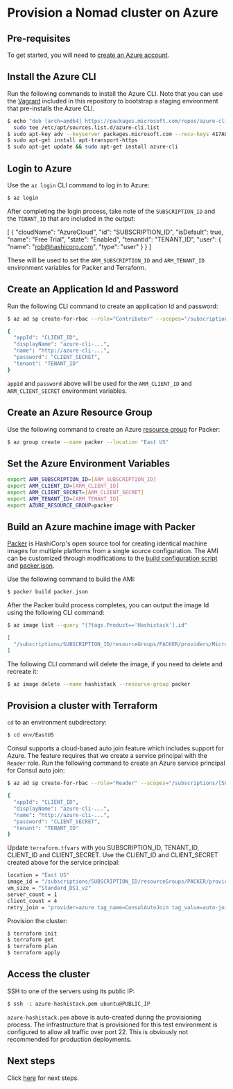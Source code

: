 # Provision a Nomad cluster on Azure

## Pre-requisites

To get started, you will need to [create an Azure account](https://azure.microsoft.com/en-us/free/).

## Install the Azure CLI

Run the following commands to install the Azure CLI. Note that you can use the 
[Vagrant](../Vagrantfile) included in this repository to bootstrap a staging 
environment that pre-installs the Azure CLI.

```bash
$ echo "deb [arch=amd64] https://packages.microsoft.com/repos/azure-cli/ wheezy main" | /
  sudo tee /etc/apt/sources.list.d/azure-cli.list
$ sudo apt-key adv --keyserver packages.microsoft.com --recv-keys 417A0893
$ sudo apt-get install apt-transport-https
$ sudo apt-get update && sudo apt-get install azure-cli
```

## Login to Azure

Use the `az login` CLI command to log in to Azure:

```bash
$ az login
```

After completing the login process, take note of the `SUBSCRIPTION_ID` and the `TENANT_ID` 
that are included in the output: 

[
  {
    "cloudName": "AzureCloud",
    "id": "SUBSCRIPTION_ID",
    "isDefault": true,
    "name": "Free Trial",
    "state": "Enabled",
    "tenantId": "TENANT_ID",
    "user": {
      "name": "rob@hashicorp.com",
      "type": "user"
    }
  }
]

These will be used to set the `ARM_SUBSCRIPTION_ID` and `ARM_TENANT_ID` environment 
variables for Packer and Terraform.

## Create an Application Id and Password

Run the following CLI command to create an application Id and password:

```bash
$ az ad sp create-for-rbac --role="Contributor" --scopes="/subscriptions/${SUBSCRIPTION_ID}"

{
  "appId": "CLIENT_ID",
  "displayName": "azure-cli-...",
  "name": "http://azure-cli-...",
  "password": "CLIENT_SECRET",
  "tenant": "TENANT_ID"
}
```

`appId` and `password` above will be used for the `ARM_CLIENT_ID` and `ARM_CLIENT_SECRET` 
environment variables.

## Create an Azure Resource Group

Use the following command to create an Azure [resource group](https://docs.microsoft.com/en-us/azure/azure-resource-manager/xplat-cli-azure-resource-manager#create-a-resource-group) for Packer:

```bash
$ az group create --name packer --location "East US"
```

## Set the Azure Environment Variables

```bash
export ARM_SUBSCRIPTION_ID=[ARM_SUBSCRIPTION_ID]  
export ARM_CLIENT_ID=[ARM_CLIENT_ID]  
export ARM_CLIENT_SECRET=[ARM_CLIENT_SECRET]  
export ARM_TENANT_ID=[ARM_TENANT_ID]  
export AZURE_RESOURCE_GROUP=packer  
```

## Build an Azure machine image with Packer

[Packer](https://www.packer.io/intro/index.html) is HashiCorp's open source tool 
for creating identical machine images for multiple platforms from a single 
source configuration. The AMI can be customized through modifications to the 
[build configuration script](../shared/scripts/setup.sh) and [packer.json](packer.json).

Use the following command to build the AMI:

```bash
$ packer build packer.json
```

After the Packer build process completes, you can output the image Id using the 
following CLI command:

```bash
$ az image list --query "[?tags.Product=='Hashistack'].id"

[
  "/subscriptions/SUBSCRIPTION_ID/resourceGroups/PACKER/providers/Microsoft.Compute/images/hashistack"
]
```

The following CLI command will delete the image, if you need to delete and recreate it:

```bash
$ az image delete --name hashistack --resource-group packer
```

## Provision a cluster with Terraform

`cd` to an environment subdirectory:

```bash
$ cd env/EastUS
```

Consul supports a cloud-based auto join feature which includes support for Azure. 
The feature requires that we create a service principal with the `Reader` role. 
Run the following command to create an Azure service principal for Consul auto join: 

```bash
$ az ad sp create-for-rbac --role="Reader" --scopes="/subscriptions/[SUBSCRIPTION_ID]"

{
  "appId": "CLIENT_ID",
  "displayName": "azure-cli-...",
  "name": "http://azure-cli-...",
  "password": "CLIENT_SECRET",
  "tenant": "TENANT_ID"
}
```

Update `terraform.tfvars` with you SUBSCRIPTION_ID, TENANT_ID, CLIENT_ID and CLIENT_SECRET. Use the CLIENT_ID and CLIENT_SECRET created above for the service principal:

```bash
location = "East US"
image_id = "/subscriptions/SUBSCRIPTION_ID/resourceGroups/PACKER/providers/Microsoft.Compute/images/hashistack"
vm_size = "Standard_DS1_v2"
server_count = 1
client_count = 4
retry_join = "provider=azure tag_name=ConsulAutoJoin tag_value=auto-join subscription_id=SUBSCRIPTION_ID tenant_id=TENANT_ID client_id=CLIENT_ID secret_access_key=CLIENT_SECRET"
```

Provision the cluster:

```bash
$ terraform init
$ terraform get
$ terraform plan
$ terraform apply
```

## Access the cluster

SSH to one of the servers using its public IP:

```bash
$ ssh -i azure-hashistack.pem ubuntu@PUBLIC_IP
```

`azure-hashistack.pem` above is auto-created during the provisioning process. The 
infrastructure that is provisioned for this test environment is configured to 
allow all traffic over port 22. This is obviously not recommended for production 
deployments.

## Next steps

Click [here](../README.md#test) for next steps.

